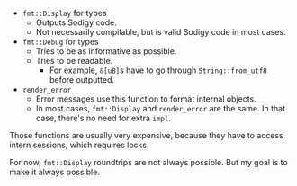 - `fmt::Display` for types
  - Outputs Sodigy code.
  - Not necessarily compilable, but is valid Sodigy code in most cases.
- `fmt::Debug` for types
  - Tries to be as informative as possible.
  - Tries to be readable.
    - For example, `&[u8]`s have to go through `String::from_utf8` before outputted.
- `render_error`
  - Error messages use this function to format internal objects.
  - In most cases, `fmt::Display` and `render_error` are the same. In that case, there's no need for extra `impl`.

Those functions are usually very expensive, because they have to access intern sessions, which requires locks.

For now, `fmt::Display` roundtrips are not always possible. But my goal is to make it always possible.
